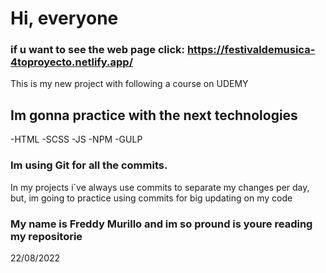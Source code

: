 # Hi, everyone
### if u want to see the web page click: https://festivaldemusica-4toproyecto.netlify.app/

This is my new project with following a course on UDEMY

## Im gonna practice with the next technologies 
-HTML
-SCSS
-JS
-NPM
-GULP

### Im using Git for all the commits.
In my projects i´ve always use commits to separate my changes per day, but, im going to practice using commits for big updating on my code

### My name is Freddy Murillo and im so pround is youre reading my repositorie

22/08/2022